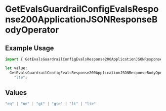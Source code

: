# GetEvalsGuardrailConfigEvalsResponse200ApplicationJSONResponseBodyOperator

## Example Usage

```typescript
import { GetEvalsGuardrailConfigEvalsResponse200ApplicationJSONResponseBodyOperator } from "@orq-ai/node/models/operations";

let value:
  GetEvalsGuardrailConfigEvalsResponse200ApplicationJSONResponseBodyOperator =
    "lte";
```

## Values

```typescript
"eq" | "ne" | "gt" | "gte" | "lt" | "lte"
```